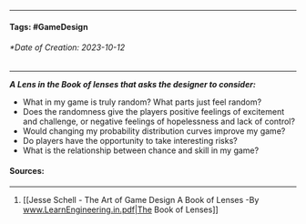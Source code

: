 __________________________________________________________________________
#### **Tags:** #GameDesign 
###### *Date of Creation: 2023-10-12
__________________________________________________________________________

***A Lens in the Book of lenses that asks the designer to consider:***
- What in my game is truly random? What parts just feel random?
- Does the randomness give the players positive feelings of excitement and challenge, or negative feelings of hopelessness and lack of control?
- Would changing my probability distribution curves improve my game?
- Do players have the opportunity to take interesting risks?
- What is the relationship between chance and skill in my game?
#### Sources:
__________________________________________________________________________
1. [[Jesse Schell - The Art of Game Design A Book of Lenses -By www.LearnEngineering.in.pdf|The Book of Lenses]]